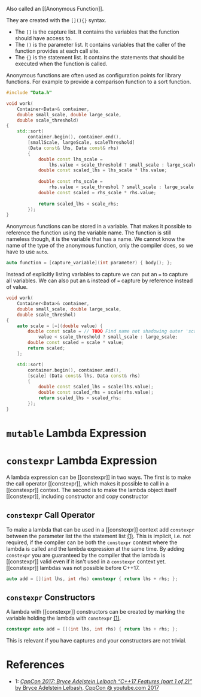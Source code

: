 Also called an [[Anonymous Function]].

They are created with the `[](){}` syntax.
- The `[]` is the capture list. It contains the variables that the function should have access to.
- The `()` is the parameter list. It contains variables that the caller of the function provides at each call site.
- The `{}` is the statement list. It contains the statements that should be executed when the function is called.

Anonymous functions are often used as configuration points for library functions.
For example to provide a comparison function to a sort function.
```cpp
#include "Data.h"

void work(
	Container<Data>& container,
	double small_scale, double large_scale,
	double scale_threshold)
{
	std::sort(
		container.begin(), container.end(),
		[smallScale, largeScale, scaleThreshold]
		(Data const& lhs, Data const& rhs)
		{
			double const lhs_scale =
				lhs.value < scale_threshold ? small_scale : large_scale;
			double const scaled_lhs = lhs_scale * lhs.value;
			
			double const rhs_scale =
				rhs.value < scale_threshol ? small_scale : large_scale;
			double const scaled = rhs_scale * rhs.value;
			
			return scaled_lhs < scale_rhs;
		});
}
```

Anonymous functions can be stored in a variable.
That makes it possible to reference the function using the variable name.
The function is still nameless though, it is the variable that has a name.
We cannot know the name of the type of the anonymous function, only the compiler does, so we have to use `auto`.

```cpp
auto function = [capture_variable](int parameter) { body(); };
```

Instead of explicitly listing variables to capture we can put an `=` to capture all variables.
We can also put an `&` instead of `=` capture by reference instead of value.

```cpp
void work(
	Container<Data>& container,
	double small_scale, double large_scale,
	double scale_threshol)
{
	auto scale = [=](double value) {
		double const scale = // TODO Find name not shadowing outer 'scale'.
			value < scale_threshold ? small_scale : large_scale;
		double const scaled = scale * value;
		return scaled;
	];

	std::sort(
		container.begin(), container.end(),
		[scale] (Data const& lhs, Data const& rhs)
		{
			double const scaled_lhs = scale(lhs.value);
			double const scaled_rhs = scale(rhs.value);
			return scaled_lhs < scaled_rhs;
		});
}
```


# `mutable` Lambda Expression

# `constexpr` Lambda Expression

A lambda expression can be [[constexpr]] in two ways.
The first is to make the call operator [[constexpr]], which makes it possible to call in a [[constexpr]] context.
The second is to make the lambda object itself [[constexpr]], including constructor and copy constructor

## `constexpr` Call Operator

To make a lambda that can be used  in a [[constexpr]] context add `constexpr` between the parameter list the the statement list [(1)](https://youtu.be/fI2xiUqqH3Q?t=2236).
This is implicit, i.e. not required, if the compiler can be both the `constexpr` context where the lambda is called and the lambda expression at the same time.
By adding `constexpr` you are guaranteed by the compiler that the lambda is [[constexpr]] valid even if it isn't used in a `constexpr` context yet.
[[constexpr]] lambdas was not possible before C++17.

```cpp
auto add = [](int lhs, int rhs) constexpr { return lhs + rhs; };
```

## `constexpr` Constructors

A lambda with [[constexpr]] constructors can be created by marking the variable holding the lambda with `constexpr` [(1)](https://youtu.be/fI2xiUqqH3Q?t=2390).
```cpp
constexpr auto add = [](int lhs, int rhs) { return lhs + rhs; };
```

This is relevant if you have captures and your constructors are not trivial.


# References

- 1: [_CppCon 2017: Bryce Adelstein Lelbach “C++17 Features (part 1 of 2)”_ by Bryce Adelstein Lelbash, CppCon @ youtube.com 2017](https://youtu.be/fI2xiUqqH3Q)
